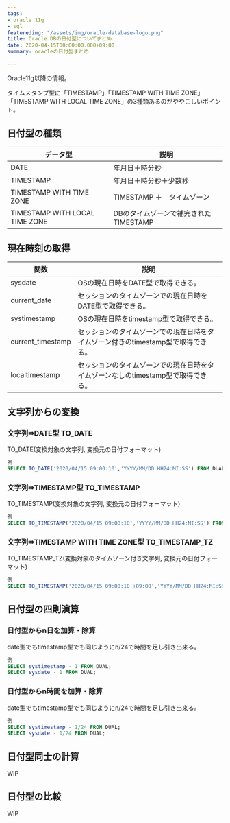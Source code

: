 ```yaml
---
tags:
- oracle 11g
- sql
featuredimg: "/assets/img/oracle-database-logo.png"
title: Oracle DBの日付型についてまとめ
date: 2020-04-15T00:00:00.000+09:00
summary: oracleの日付型まとめ

---
```

Oracle11g以降の情報。

タイムスタンプ型に「TIMESTAMP」「TIMESTAMP WITH TIME ZONE」「TIMESTAMP WITH LOCAL TIME ZONE」の3種類あるのがややこしいポイント。

## 日付型の種類

| データ型 | 説明 |
| --- | --- |
| DATE | 年月日＋時分秒 |
| TIMESTAMP | 年月日＋時分秒＋少数秒 |
| TIMESTAMP WITH TIME ZONE | TIMESTAMP ＋　タイムゾーン |
| TIMESTAMP WITH LOCAL TIME ZONE | DBのタイムゾーンで補完されたTIMESTAMP |

## 現在時刻の取得

| 関数 | 説明 |
| --- | --- |
| sysdate | OSの現在日時をDATE型で取得できる。 |
| current_date | セッションのタイムゾーンでの現在日時をDATE型で取得できる。 |
| systimestamp | OSの現在日時をtimestamp型で取得できる。 |
| current_timestamp | セッションのタイムゾーンでの現在日時をタイムゾーン付きのtimestamp型で取得できる。 |
| localtimestamp | セッションのタイムゾーンでの現在日時をタイムゾーンなしのtimestamp型で取得できる。 |

## 文字列からの変換

### 文字列⇛DATE型 TO_DATE

TO_DATE(変換対象の文字列, 変換元の日付フォーマット)

``` sql
例
SELECT TO_DATE('2020/04/15 09:00:10','YYYY/MM/DD HH24:MI:SS') FROM DUAL;
```

### 文字列⇛TIMESTAMP型 TO_TIMESTAMP

TO_TIMESTAMP(変換対象の文字列, 変換元の日付フォーマット)

``` sql
例
SELECT TO_TIMESTAMP('2020/04/15 09:00:10','YYYY/MM/DD HH24:MI:SS') FROM DUAL;
```

### 文字列⇛TIMESTAMP WITH TIME ZONE型 TO_TIMESTAMP_TZ

TO_TIMESTAMP_TZ(変換対象のタイムゾーン付き文字列, 変換元の日付フォーマット)

``` sql
例
SELECT TO_TIMESTAMP('2020/04/15 09:00:10 +09:00','YYYY/MM/DD HH24:MI:SS TZH:TZM') FROM DUAL;
```

## 日付型の四則演算

### 日付型からn日を加算・除算

date型でもtimestamp型でも同じようにn/24で時間を足し引き出来る。

``` sql
例
SELECT systimestamp - 1 FROM DUAL;
SELECT sysdate - 1 FROM DUAL;
```

### 日付型からn時間を加算・除算

date型でもtimestamp型でも同じようにn/24で時間を足し引き出来る。

``` sql
例
SELECT systimestamp - 1/24 FROM DUAL;
SELECT sysdate - 1/24 FROM DUAL;
```

## 日付型同士の計算

WIP

## 日付型の比較

WIP